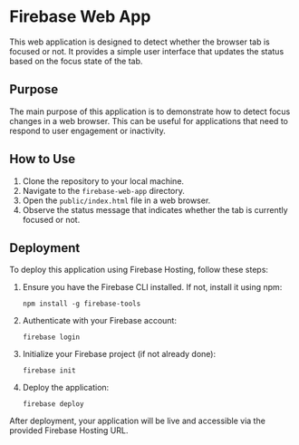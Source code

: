 # Firebase Web App

This web application is designed to detect whether the browser tab is focused or not. It provides a simple user interface that updates the status based on the focus state of the tab.

## Purpose

The main purpose of this application is to demonstrate how to detect focus changes in a web browser. This can be useful for applications that need to respond to user engagement or inactivity.

## How to Use

1. Clone the repository to your local machine.
2. Navigate to the `firebase-web-app` directory.
3. Open the `public/index.html` file in a web browser.
4. Observe the status message that indicates whether the tab is currently focused or not.

## Deployment

To deploy this application using Firebase Hosting, follow these steps:

1. Ensure you have the Firebase CLI installed. If not, install it using npm:
   ```
   npm install -g firebase-tools
   ```
2. Authenticate with your Firebase account:
   ```
   firebase login
   ```
3. Initialize your Firebase project (if not already done):
   ```
   firebase init
   ```
4. Deploy the application:
   ```
   firebase deploy
   ```

After deployment, your application will be live and accessible via the provided Firebase Hosting URL.